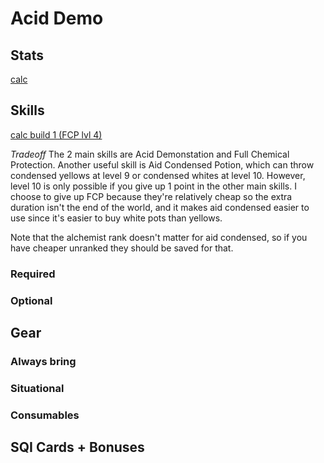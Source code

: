 # Acid Demo

## Stats

[calc](https://kutsuru.github.io/ttcalculator/index.html?_w4XCjMONDsOBUBDChV/DhRsQw57CoCLCmsK4wpsKYnvDpsOnw6oowrfCtBXDtcO2woYQG8OWwr5kJjnDs8KdDCPCp0DChgYdw6bClFEAw412w4DDtcKsKFDDiBbDqEfCpU3DsMKkwqzDnFTCusOowpPCjjnDnTbClcOEPcOlMcOwNMKGCHUgw7BObH3DgQjDvsO2wpF/w4ArwqnCv8Obw7gqwqzCscO8HAnDrGNvw7kvwrLCix1kwpBww5TCoWjDi8KNwp06wqvDkx0)

## Skills

[calc build 1 (FCP lvl 4)](https://skillsim.irowiki.org/bio.html?10JbGKAfrFqnrFsRGAak)

*Tradeoff* The 2 main skills are Acid Demonstation and Full Chemical Protection. Another useful skill is Aid Condensed Potion, which can throw condensed yellows at level 9 or condensed whites at level 10. However, level 10 is only possible if you give up 1 point in the other main skills. I choose to give up FCP because they're relatively cheap so the extra duration isn't the end of the world, and it makes aid condensed easier to use since it's easier to buy white pots than yellows.

Note that the alchemist rank doesn't matter for aid condensed, so if you have cheaper unranked they should be saved for that.

### Required

### Optional

## Gear

### Always bring

### Situational

### Consumables

## SQI Cards + Bonuses

